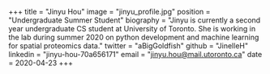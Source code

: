 +++
title = "Jinyu Hou"
image = "jinyu_profile.jpg"
position = "Undergraduate Summer Student"
biography = "Jinyu is currently a second year undergraduate CS student at University of Toronto. She is working in the lab during summer 2020 on python development and machine learning for spatial proteomics data."
twitter = "aBigGoldfish"
github = "JinelleH"
linkedin = "jinyu-hou-70a656171"
email = "jinyu.hou@mail.utoronto.ca"
date = 2020-04-23
+++